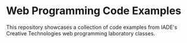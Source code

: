 # Web Programming Code Examples
This repository showcases a collection of code examples from IADE's Creative Technologies web programming laboratory classes.
